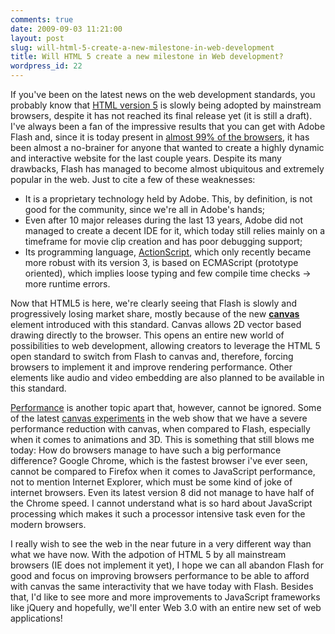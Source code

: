 ```yaml
---
comments: true
date: 2009-09-03 11:21:00
layout: post
slug: will-html-5-create-a-new-milestone-in-web-development
title: Will HTML 5 create a new milestone in Web development?
wordpress_id: 22
---
```


If you've been on the latest news on the web development standards, you probably know that [HTML version 5](http://en.wikipedia.org/wiki/HTML_5) is slowly being adopted by mainstream browsers, despite it has not reached its final release yet (it is still a draft). I've always been a fan of the impressive results that you can get with Adobe Flash and, since it is today present in [almost 99% of the browsers](http://www.adobe.com/products/player_census/flashplayer/version_penetration.html), it has been almost a no-brainer for anyone that wanted to create a highly dynamic and interactive website for the last couple years. Despite its many drawbacks, Flash has managed to become almost ubiquitous and extremely popular in the web. Just to cite a few of these weaknesses:

- It is a proprietary technology held by Adobe. This, by definition, is not good for the community, since we're all in Adobe's hands;
- Even after 10 major releases during the last 13 years, Adobe did not managed to create a decent IDE for it, which today still relies mainly on a timeframe for movie clip creation and has poor debugging support;
- Its programming language, [ActionScript](http://en.wikipedia.org/wiki/ActionScript), which only recently became more robust with its version 3, is based on ECMAScript (prototype oriented), which implies loose typing and few compile time checks -> more runtime errors.

Now that HTML5 is here, we're clearly seeing that Flash is slowly and progressively losing market share, mostly because of the new [**canvas**](http://en.wikipedia.org/wiki/Canvas_%28HTML_element%29) element introduced with this standard. Canvas allows 2D vector based drawing directly to the browser. This opens an entire new world of possibilities to web development, allowing creators to leverage the HTML 5 open standard to switch from Flash to canvas and, therefore, forcing browsers to implement it and improve rendering performance. Other elements like audio and video embedding are also planned to be available in this standard.

[Performance](http://www.codinghorror.com/blog/archives/001023.html) is another topic apart that, however, cannot be ignored. Some of the latest [canvas experiments](http://www.chromeexperiments.com/) in the web show that we have a severe performance reduction with canvas, when compared to Flash, especially when it comes to animations and 3D. This is something that still blows me today: How do browsers manage to have such a big performance difference? Google Chrome, which is the fastest browser i've ever seen, cannot be compared to Firefox when it comes to JavaScript performance, not to mention Internet Explorer, which must be some kind of joke of internet browsers. Even its latest version 8 did not manage to have half of the Chrome speed. I cannot understand what is so hard about JavaScript processing which makes it such a processor intensive task even for the modern browsers.

I really wish to see the web in the near future in a very different way than what we have now. With the adpotion of HTML 5 by all mainstream browsers (IE does not implement it yet), I hope we can all abandon Flash for good and focus on improving browsers performance to be able to afford with canvas the same interactivity that we have today with Flash. Besides that, I'd like to see more and more improvements to JavaScript frameworks like jQuery and hopefully, we'll enter Web 3.0 with an entire new set of web applications!
